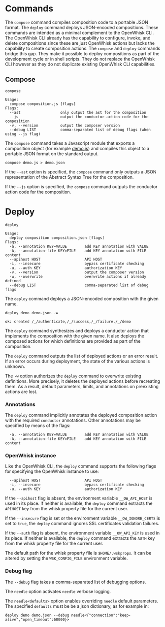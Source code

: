 <!--
#
# Licensed to the Apache Software Foundation (ASF) under one or more
# contributor license agreements.  See the NOTICE file distributed with
# this work for additional information regarding copyright ownership.
# The ASF licenses this file to You under the Apache License, Version 2.0
# (the "License"); you may not use this file except in compliance with
# the License.  You may obtain a copy of the License at
#
#     http://www.apache.org/licenses/LICENSE-2.0
#
# Unless required by applicable law or agreed to in writing, software
# distributed under the License is distributed on an "AS IS" BASIS,
# WITHOUT WARRANTIES OR CONDITIONS OF ANY KIND, either express or implied.
# See the License for the specific language governing permissions and
# limitations under the License.
#
-->

# Commands

The `compose` command compiles composition code to a portable JSON format. The
`deploy` command deploys JSON-encoded compositions. These commands are intended
as a minimal complement to the OpenWhisk CLI. The OpenWhisk CLI already has the
capability to configure, invoke, and delete compositions since these are just
OpenWhisk actions but lacks the capability to create composition actions. The
`compose` and `deploy` commands bridge this gap. They make it possible to deploy
compositions as part of the development cycle or in shell scripts. They do not
replace the OpenWhisk CLI however as they do not duplicate existing OpenWhisk
CLI capabilities.

## Compose

```
compose
```
```
Usage:
  compose composition.js [flags]
Flags:
  --ast                  only output the ast for the composition
  --js                   output the conductor action code for the composition
  -v, --version          output the composer version
  --debug LIST           comma-separated list of debug flags (when using --js flag)
```
The `compose` command takes a Javascript module that exports a composition
object (for example [demo.js](../samples/demo.js)) and compiles this object to a
portable JSON format on the standard output.
```
compose demo.js > demo.json
```
If the `--ast` option is specified, the `compose` command only outputs a JSON
representation of the Abstract Syntax Tree for the composition.

If the `--js` option is specified, the `compose` command outputs the conductor
action code for the composition.

# Deploy

```
deploy
```
```
Usage:
  deploy composition composition.json [flags]
Flags:
  -a, --annotation KEY=VALUE        add KEY annotation with VALUE
  -A, --annotation-file KEY=FILE    add KEY annotation with FILE content
  --apihost HOST                    API HOST
  -i, --insecure                    bypass certificate checking
  -u, --auth KEY                    authorization KEY
  -v, --version                     output the composer version
  -w, --overwrite                   overwrite actions if already defined
  --debug LIST                      comma-separated list of debug flags
```
The `deploy` command deploys a JSON-encoded composition with the given name.
```
deploy demo demo.json -w
```
```
ok: created /_/authenticate,/_/success,/_/failure,/_/demo
```

The `deploy` command synthesizes and deploys a conductor action that implements
the composition with the given name. It also deploys the composed actions for
which definitions are provided as part of the composition.

The `deploy` command outputs the list of deployed actions or an error result. If
an error occurs during deployment, the state of the various actions is unknown.

The `-w` option authorizes the `deploy` command to overwrite existing
definitions. More precisely, it deletes the deployed actions before recreating
them. As a result, default parameters, limits, and annotations on preexisting
actions are lost.

### Annotations

The `deploy` command implicitly annotates the deployed composition action with
the required `conductor` annotations. Other annotations may be specified by
means of the flags:
```
  -a, --annotation KEY=VALUE        add KEY annotation with VALUE
  -A, --annotation-file KEY=FILE    add KEY annotation with FILE content
```

### OpenWhisk instance

Like the OpenWhisk CLI, the `deploy` command supports the following flags for
specifying the OpenWhisk instance to use:
```
  --apihost HOST                    API HOST
  -i, --insecure                    bypass certificate checking
  -u, --auth KEY                    authorization KEY
```
If the `--apihost` flag is absent, the environment variable `__OW_API_HOST` is
used in its place. If neither is available, the `deploy` command extracts the
`APIHOST` key from the whisk property file for the current user.

If the `--insecure` flag is set or the environment variable `__OW_IGNORE_CERTS`
is set to `true`, the `deploy` command ignores SSL certificates validation
failures.

If the `--auth` flag is absent, the environment variable `__OW_API_KEY` is used
in its place. If neither is available, the `deploy` command extracts the `AUTH`
key from the whisk property file for the current user.

The default path for the whisk property file is `$HOME/.wskprops`. It can be
altered by setting the `WSK_CONFIG_FILE` environment variable.

### Debug flag

The `--debug` flag takes a comma-separated list of debugging options.

The `needle` option activates `needle` verbose logging.

The `needle<defaults>` option enables overriding `needle` default parameters.
The specified `defaults` must be be a json dictionary, as for example in:
```
deploy demo demo.json --debug needle<{"connection":"keep-alive","open_timeout":60000}>
```
